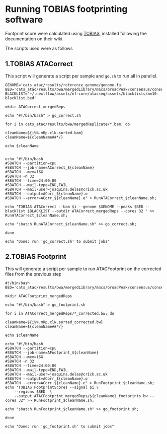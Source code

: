 # Running TOBIAS footprinting software

Footprint score were calculated using [TOBIAS](https://github.com/loosolab/TOBIAS), installed following the documentation on their wiki. 

The scripts used were as follows

## 1.TOBIAS ATACorrect

This script will generate a script per sample and `go.sh` to run all in parallel. 

```#!/bin/bash
GENOME='cats_atac/results/reference_genome/genome.fa'
BED='cats_atac/results/bwa/mergedLibrary/macs/broadPeak/consensus/consensus_peaks.mLb.clN.bed'
BLACKLIST='~/.nextflow/assets/nf-core/atacseq/assets/blacklists/mm10-blacklist.bed'

mkdir ATACorrect_mergedReps

echo "#!/bin/bash" > go_correct.sh

for i in cats_atac/results/bwa/mergedReplicate/*.bam; do

cleanName=${i%%.mRp.clN.sorted.bam}
cleanName=${cleanName##*/}

echo $cleanName


echo "#!/bin/bash
#SBATCH --partition=cpu
#SBATCH --job-name=ACorrect_${cleanName}
#SBATCH --mem=16G
#SBATCH -n 32
#SBATCH --time=24:00:00
#SBATCH --mail-type=END,FAIL
#SBATCH --mail-user=joaquina.delas@crick.ac.uk
#SBATCH --output=ACorr_${cleanName}.o
#SBATCH --error=ACorr_${cleanName}.e" > RunATACorrect_$cleanName.sh;

echo "TOBIAS ATACorrect --bam $i --genome $GENOME --peaks $BED --blacklist $BLACKLIST --outdir ATACorrect_mergedReps --cores 32 " >> RunATACorrect_$cleanName.sh;

echo "sbatch RunATACorrect_$cleanName.sh" >> go_correct.sh;

done

echo "Done: run 'go_correct.sh' to submit jobs"
```

## 2.TOBIAS Footprint

This will generate a script per sample to run ATACFootprint on the corrected files from the previous step

```
#!/bin/bash
BED='cats_atac/results/bwa/mergedLibrary/macs/broadPeak/consensus/consensus_peaks.mLb.clN.bed'

mkdir ATACFootprint_mergedReps

echo "#!/bin/bash" > go_footprint.sh

for i in ATACorrect_mergedReps/*_corrected.bw; do

cleanName=${i%%.mRp.clN.sorted_corrected.bw}
cleanName=${cleanName##*/}

echo $cleanName

echo "#!/bin/bash
#SBATCH --partition=cpu
#SBATCH --job-name=AFootprint_${cleanName}
#SBATCH --mem=16G
#SBATCH -n 32
#SBATCH --time=24:00:00
#SBATCH --mail-type=END,FAIL
#SBATCH --mail-user=joaquina.delas@crick.ac.uk
#SBATCH --output=ACorr_${cleanName}.o
#SBATCH --error=ACorr_${cleanName}.e" > RunFootprint_$cleanName.sh;
echo "TOBIAS FootprintScores --signal $i \
	--regions $BED  \
	--output ATACFootprint_mergedReps/${cleanName}_footprints.bw --cores 32" >> RunFootprint_$cleanName.sh;

echo "sbatch RunFootprint_$cleanName.sh" >> go_footprint.sh;

done

echo "Done: run 'go_footprint.sh' to submit jobs"
```